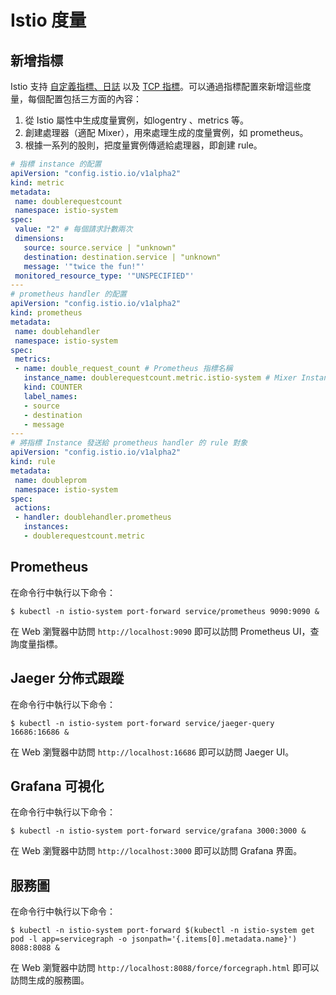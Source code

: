 # Istio 度量

## 新增指標

Istio 支持 [自定義指標、日誌](https://istio.io/docs/tasks/telemetry/metrics-logs/) 以及 [TCP 指標](https://istio.io/docs/tasks/telemetry/tcp-metrics/)。可以通過指標配置來新增這些度量，每個配置包括三方面的內容：

1. 從 Istio 屬性中生成度量實例，如logentry 、metrics 等。
2. 創建處理器（適配 Mixer），用來處理生成的度量實例，如 prometheus。
3. 根據一系列的股則，把度量實例傳遞給處理器，即創建 rule。

 ```yaml
# 指標 instance 的配置
apiVersion: "config.istio.io/v1alpha2"
kind: metric
metadata:
  name: doublerequestcount
  namespace: istio-system
spec:
  value: "2" # 每個請求計數兩次
  dimensions:
    source: source.service | "unknown"
    destination: destination.service | "unknown"
    message: '"twice the fun!"'
  monitored_resource_type: '"UNSPECIFIED"'
---
# prometheus handler 的配置
apiVersion: "config.istio.io/v1alpha2"
kind: prometheus
metadata:
  name: doublehandler
  namespace: istio-system
spec:
  metrics:
  - name: double_request_count # Prometheus 指標名稱
    instance_name: doublerequestcount.metric.istio-system # Mixer Instance 名稱（全限定名稱）
    kind: COUNTER
    label_names:
    - source
    - destination
    - message
---
# 將指標 Instance 發送給 prometheus handler 的 rule 對象
apiVersion: "config.istio.io/v1alpha2"
kind: rule
metadata:
  name: doubleprom
  namespace: istio-system
spec:
  actions:
  - handler: doublehandler.prometheus
    instances:
    - doublerequestcount.metric
 ```

## Prometheus

在命令行中執行以下命令：

```
$ kubectl -n istio-system port-forward service/prometheus 9090:9090 &
```

在 Web 瀏覽器中訪問 `http://localhost:9090` 即可以訪問 Prometheus UI，查詢度量指標。

## Jaeger 分佈式跟蹤

在命令行中執行以下命令：

```
$ kubectl -n istio-system port-forward service/jaeger-query 16686:16686 &
```

在 Web 瀏覽器中訪問 `http://localhost:16686` 即可以訪問 Jaeger UI。

## Grafana 可視化

在命令行中執行以下命令：

```
$ kubectl -n istio-system port-forward service/grafana 3000:3000 &
```

在 Web 瀏覽器中訪問 `http://localhost:3000` 即可以訪問 Grafana 界面。

## 服務圖

在命令行中執行以下命令：

```
$ kubectl -n istio-system port-forward $(kubectl -n istio-system get pod -l app=servicegraph -o jsonpath='{.items[0].metadata.name}') 8088:8088 &
```

在 Web 瀏覽器中訪問 `http://localhost:8088/force/forcegraph.html` 即可以訪問生成的服務圖。